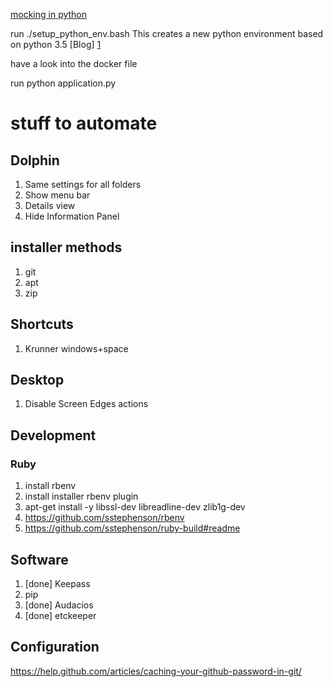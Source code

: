 [mocking in python](http://www.toptal.com/python/an-introduction-to-mocking-in-python)


run ./setup_python_env.bash
This creates a new python environment based on python 3.5 [Blog] [1] 

[1]: http://thomas-cokelaer.info/blog/2014/08/installing-another-python-version-into-virtualenv/ "Blog"
have a look into the docker file

run python application.py

# stuff to automate #

## Dolphin ##
1. Same settings for all folders
1. Show menu bar
1. Details view
1. Hide Information Panel


## installer methods ##
1. git
1. apt
1. zip

## Shortcuts ##
1. Krunner windows+space

## Desktop ##
1. Disable Screen Edges actions

## Development ##
### Ruby ###
1. install rbenv
1. install installer rbenv plugin
1. apt-get install -y libssl-dev libreadline-dev zlib1g-dev
1. https://github.com/sstephenson/rbenv
1. https://github.com/sstephenson/ruby-build#readme

## Software ##
1. [done] Keepass
1. pip
1. [done] Audacios
1. [done] etckeeper 

## Configuration ##
https://help.github.com/articles/caching-your-github-password-in-git/